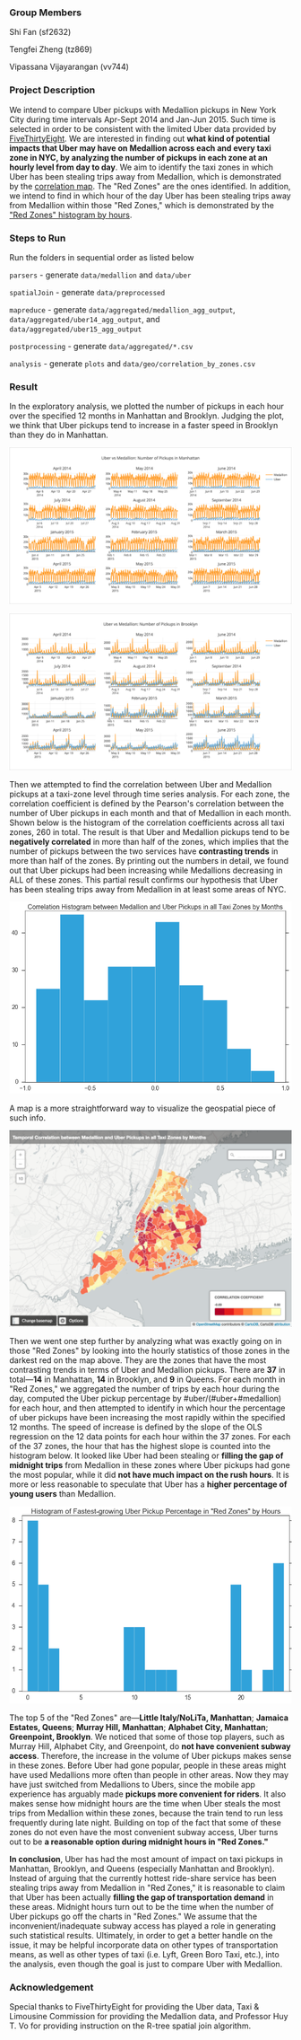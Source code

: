 ### Group Members
            
Shi Fan (sf2632)
       
Tengfei Zheng (tz869)

Vipassana Vijayarangan (vv744)

### Project Description

We intend to compare Uber pickups with Medallion pickups in New York City during time intervals Apr-Sept 2014 and Jan-Jun 2015. Such time is selected in order to be consistent with the limited Uber data provided by [FiveThirtyEight](https://github.com/fivethirtyeight/uber-tlc-foil-response). We are interested in finding out **what kind of potential impacts that Uber may have on Medallion across each and every taxi zone in NYC, by analyzing the number of pickups in each zone at an hourly level from day to day**. We aim to identify the taxi zones in which Uber has been stealing trips away from Medallion, which is demonstrated by the [correlation map](https://raw.githubusercontent.com/fanshi118/UberTaxi/master/plots/correlation_map.png). The "Red Zones" are the ones identified. In addition, we intend to find in which hour of the day Uber has been stealing trips away from Medallion within those "Red Zones," which is demonstrated by the ["Red Zones" histogram by hours](https://raw.githubusercontent.com/fanshi118/UberTaxi/master/plots/redzone_histogram_hour.png).

### Steps to Run

Run the folders in sequential order as listed below

`parsers` - generate `data/medallion` and `data/uber`

`spatialJoin` - generate `data/preprocessed`

`mapreduce` - generate `data/aggregated/medallion_agg_output`, `data/aggregated/uber14_agg_output`, and `data/aggregated/uber15_agg_output`

`postprocessing` - generate `data/aggregated/*.csv`

`analysis` - generate `plots` and `data/geo/correlation_by_zones.csv`

### Result

In the exploratory analysis, we plotted the number of pickups in each hour over the specified 12 months in Manhattan and Brooklyn. Judging the plot, we think that Uber pickups tend to increase in a faster speed in Brooklyn than they do in Manhattan.

![Alt text](plots/Pickups_in_Manhattan.png)

![Alt text](plots/Pickups_in_Brooklyn.png)

Then we attempted to find the correlation between Uber and Medallion pickups at a taxi-zone level through time series analysis. For each zone, the correlation coefficient is defined by the Pearson's correlation between the number of Uber pickups in each month and that of Medallion in each month. Shown below is the histogram of the correlation coefficients across all taxi zones, 260 in total. The result is that Uber and Medallion pickups tend to be **negatively correlated** in more than half of the zones, which implies that the number of pickups between the two services have **contrasting trends** in more than half of the zones. By printing out the numbers in detail, we found out that Uber pickups had been increasing while Medallions decreasing in ALL of these zones. This partial result confirms our hypothesis that Uber has been stealing trips away from Medallion in at least some areas of NYC.

![Alt text](plots/correlation_histogram.png)

A map is a more straightforward way to visualize the geospatial piece of such info.

![Alt text](plots/correlation_map.png)

Then we went one step further by analyzing what was exactly going on in those "Red Zones" by looking into the hourly statistics of those zones in the darkest red on the map above. They are the zones that have the most contrasting trends in terms of Uber and Medallion pickups. There are **37** in total—**14** in Manhattan, **14** in Brooklyn, and **9** in Queens. For each month in "Red Zones," we aggregated the number of trips by each hour during the day, computed the Uber pickup percentage by #uber/(#uber+#medallion) for each hour, and then attempted to identify in which hour the percentage of uber pickups have been increasing the most rapidly within the specified 12 months. The speed of increase is defined by the slope of the OLS regression on the 12 data points for each hour within the 37 zones. For each of the 37 zones, the hour that has the highest slope is counted into the histogram below. It looked like Uber had been stealing or **filling the gap of midnight trips** from Medallion in these zones where Uber pickups had gone the most popular, while it did **not have much impact on the rush hours**. It is more or less reasonable to speculate that Uber has a **higher percentage of young users** than Medallion.

![Alt text](plots/redzone_histogram_hour.png)

The top 5 of the "Red Zones" are—**Little Italy/NoLiTa, Manhattan**; **Jamaica Estates, Queens**; **Murray Hill, Manhattan**; **Alphabet City, Manhattan**; **Greenpoint, Brooklyn**. We noticed that some of those top players, such as Murray Hill, Alphabet City, and Greenpoint, do **not have convenient subway access**. Therefore, the increase in the volume of Uber pickups makes sense in these zones. Before Uber had gone popular, people in these areas might have used Medallions more often than people in other areas. Now they may have just switched from Medallions to Ubers, since the mobile app experience has arguably made **pickups more convenient for riders**. It also makes sense how midnight hours are the time when Uber steals the most trips from Medallion within these zones, because the train tend to run less frequently during late night. Building on top of the fact that some of these zones do not even have the most convenient subway access, Uber turns out to be **a reasonable option during midnight hours in "Red Zones."**

**In conclusion**, Uber has had the most amount of impact on taxi pickups in Manhattan, Brooklyn, and Queens (especially Manhattan and Brooklyn). Instead of arguing that the currently hottest ride-share service has been stealing trips away from Medallion in "Red Zones," it is reasonable to claim that Uber has been actually **filling the gap of transportation demand** in these areas. Midnight hours turn out to be the time when the number of Uber pickups go off the charts in "Red Zones." We assume that the inconvenient/inadequate subway access has played a role in generating such statistical results. Ultimately, in order to get a better handle on the issue, it may be helpful incorporate data on other types of transportation means, as well as other types of taxi (i.e. Lyft, Green Boro Taxi, etc.), into the analysis, even though the goal is just to compare Uber with Medallion.

### Acknowledgement

Special thanks to FiveThirtyEight for providing the Uber data, Taxi & Limousine Commission for providing the Medallion data, and Professor Huy T. Vo for providing instruction on the R-tree spatial join algorithm.